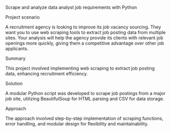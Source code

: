 Scrape and analyze data analyst job requirements with Python

Project scenario

A recruitment agency is looking to improve its job vacancy sourcing. They want you to use web scraping tools to extract job posting data from multiple sites. Your analysis will help the agency provide its clients with relevant job openings more quickly, giving them a competitive advantage over other job applicants.

Summary

This project involved implementing web scraping to extract job posting data, enhancing recruitment efficiency.

Solution

A modular Python script was developed to scrape job postings from a major job site, utilizing BeautifulSoup for HTML parsing and CSV for data storage. 

Approach

The approach involved step-by-step implementation of scraping functions, error handling, and modular design for flexibility and maintainability.  
